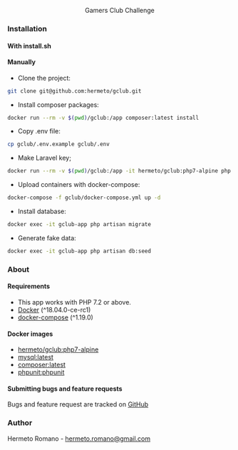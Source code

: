 <p align="center">Gamers Club Challenge</p>

### Installation
#### With install.sh
#### Manually
- Clone the project:
```bash
git clone git@github.com:hermeto/gclub.git
```
- Install composer packages:
```bash
docker run --rm -v $(pwd)/gclub:/app composer:latest install
```
- Copy .env file:
```bash
cp gclub/.env.example gclub/.env
```
- Make Laravel key;
```bash
docker run --rm -v $(pwd)/gclub:/app -it hermeto/gclub:php7-alpine php app/artisan key:generate
```
- Upload containers with docker-compose:
```bash
docker-compose -f gclub/docker-compose.yml up -d
```
- Install database:
```bash
docker exec -it gclub-app php artisan migrate
```
- Generate fake data:
```bash
docker exec -it gclub-app php artisan db:seed
```
### About

#### Requirements

- This app works with PHP 7.2 or above.
- [Docker](https://docs.docker.com/install/) (^18.04.0-ce-rc1)
- [docker-compose](https://docs.docker.com/compose/install/) (^1.19.0)

#### Docker images
- [hermeto/gclub:php7-alpine](https://store.docker.com/community/images/hermeto/gclub)
- [mysql:latest](https://store.docker.com/images/mysql)
- [composer:latest](https://store.docker.com/images/composer)
- [phpunit:phpunit](https://store.docker.com/community/images/phpunit/phpunit)

#### Submitting bugs and feature requests

Bugs and feature request are tracked on [GitHub](https://github.com/hermeto/gclub/issues)

### Author

Hermeto Romano - <hermeto.romano@gmail.com>
